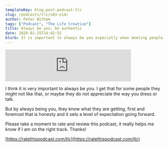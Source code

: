 ```yaml
---
templateKey: blog-post-podcast-tlc
slug: /podcasts/tlc/s03-e14/
author: Peter Witham
tags: ["Podcast", "The Life Creative"]
title: Always be you, be authentic
date: 2020-01-25T14:42:52
blurb: It is important to always be you especially when meeting people for the first time. I offer these thoughts.
---
```


<iframe src="https://anchor.fm/peter-witham/embed/episodes/Always-be-you--be-authentic-eae0tu" height="102px" width="400px" frameborder="0" scrolling="no"></iframe>

I think it is very important to always be you. I get that for some people they might not like that, or maybe they do not appreciate the way you dress or talk.

But by always being you, they know what they are getting, first and foremost that is honesty and it sets a level of expectation going forward.

Please take a moment to rate and review this podcast, it really helps me know if I am on the right track. Thanks!

[https://ratethispodcast.com/tlc](https://ratethispodcast.com/tlc)
